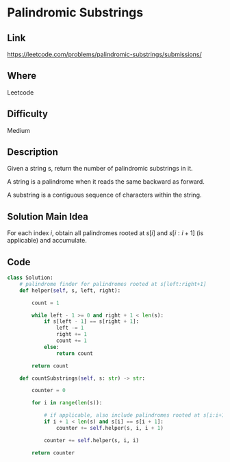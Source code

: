 # Palindromic Substrings

## Link

https://leetcode.com/problems/palindromic-substrings/submissions/

## Where

Leetcode

## Difficulty

Medium

## Description

Given a string s, return the number of palindromic substrings in it.

A string is a palindrome when it reads the same backward as forward.

A substring is a contiguous sequence of characters within the string.

## Solution Main Idea

For each index $i$, obtain all palindromes rooted at $s[i]$ and $s[i:i+1]$ (is applicable) and accumulate.


## Code

```python
class Solution:
    # palindrome finder for palindromes rooted at s[left:right+1]
    def helper(self, s, left, right):

        count = 1

        while left - 1 >= 0 and right + 1 < len(s):
            if s[left - 1] == s[right + 1]:
                left -= 1
                right += 1
                count += 1
            else:
                return count

        return count

    def countSubstrings(self, s: str) -> str:

        counter = 0

        for i in range(len(s)):

            # if applicable, also include palindromes rooted at s[i:i+1]
            if i + 1 < len(s) and s[i] == s[i + 1]:
                counter += self.helper(s, i, i + 1)

            counter += self.helper(s, i, i)

        return counter

```
